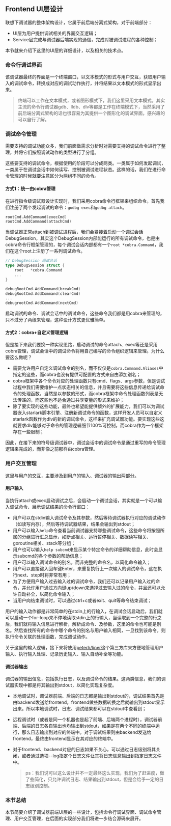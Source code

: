 ## Frontend UI层设计

联想下调试器的整体架构设计，它属于前后端分离式架构，对于前端部分：

- UI层为用户提供调试相关的界面交互逻辑；
- Service层完成与调试器后端实现的通信，完成对被调试进程的各种控制；

本节就来介绍下这里的UI层的详细设计，以及相关的技术点。

### 命令行调试界面

该调试器最终的界面是一个终端窗口，以文本模式的形式与用户交互，获取用户输入的调试命令，转换成对应的调试动作执行，并将结果以文本模式的形式显示出来。

> 终端可以工作在文本模式，或者图形模式下，我们这里采用文本模式。其实主流的命令行调试器gdb、lldb、dlv等都是工作在终端模式下，当然采用了前后端分离式架构的话也很容易为其提供一个图形化的调试界面，感兴趣的可以自行了解。

### 调试命令管理

需要支持的调试功能众多，我们前面做需求分析时对需要支持的调试命令进行了整理，并将它们按照调试动作的类型进行了分组。

这些要支持的调试命令，根据使用的阶段可以分成两类。一类属于如何发起调试，一类属于在调试会话中如何读写、控制被调试进程状态。这样的话，我们在进行命令管理的时候就要注意区分为两组不同的命令。

#### 方式1：统一由cobra管理

在进行指令级调试器设计实现时，我们采用cobra命令行框架来组织命令。首先我们注册了两个发起调试的命令：`godbg exec`和`godbg attach`。

```go
rootCmd.AddCommand(execCmd)
rootCmd.AddCommand(attachCmd)
```

当调试器正常attach到被调试进程后，我们会紧接着启动一个调试会话DebugSession，其实这个DebugSession内部能运行的所有调试命令，也是由cobra命令行框架管理的，每个调试会话内部都有一个`root *cobra.Command`，我们在这个root上注册了一系列调试命令。

```go
// DebugSession 调试会话
type DebugSession struct {
	root   *cobra.Command
    ...
}

debugRootCmd.AddCommand(breakCmd)
debugRootCmd.AddCommand(clearCmd)
...
debugrootCmd.AddCommand(nextCmd)
```

启动调试的命令、调试会话中的调试命令，这些命令我们都是用cobra来管理的，只不过分了两级来管理，这种设计方式更优雅简单。

#### 方式2：cobra+自定义管理逻辑

但是接下来我们要换一种实现思路，启动调试的命令attach、exec等还是采用cobra管理，调试会话中的调试命令将用自己编写的命令组织逻辑来管理。为什么要这么做呢？

- 需要允许用户自定义调试命令的别名，而不仅仅是`cobra.Command.Aliases`中指定的这些，而cobra也没有提供可配置的方式来自由添加别名；
- cobra框架中各个命令对应的处理函数只有cmd、flags、args参数，但是调试过程中我们需要维护一点状态相关的信息，并且需要将这些信息传递给调试命令的处理函数，当然是以参数的形式，而cobra框架中命令处理函数列表是无法传递的，而这些也不适合通过共享变量的形式来维护；
- 除了要实现的这些功能，最终也希望能提供额外的扩展能力，我们可以为调试器嵌入starlark脚本引擎、注册新调试命令的函数，这样开发人员可以自定义starlark函数作为dlv的新的调试命令，这样来扩充调试器功能。要实现这些这就要求dlv能够对子命令的管理逻辑细节100%可控制，而cobra作为一个框架存在一些限制；

因此，在接下来的符号级调试器中，调试会话中的调试命令是通过重写的命令管理逻辑来完成的，而非像之前那样由cobra管理。

### 用户交互管理

这里与用户的交互，主要涉及到用户的输入、调试器的输出两部分。

#### 用户输入

当执行attach或exec启动调试之后，会启动一个调试会话，其实就是一个可以输入调试命令、展示调试结果的命令行窗口：

- 用户可以在stdin输入调试命令及其参数，然后等待调试器执行对应的调试动作（如读写内存），然后等待调试器结果，结果会输出到stdout；
- 用户可以输入`help`命令查看当前调试器支持哪些调试命令，这些命令将按照所属的分组进行汇总显示，如断点相关、运行暂停相关、数据读写相关、goroutine相关、stack等分组；
- 用户也可以输入`help subcmd`来显示某个特定命令的详细帮助信息，此时会显示subcmd的各个参数的帮助信息；
- 用户可以输入调试命令的别名，而非完整的命令名，以简化命令输入；
- 用户可以直接键入回车键Enter，来重复执行上一次输入的调试命令，这在执行next、step时将非常有用；
- 为了方便用户输入过去输入过的调试命令，我们还可以记录用户输入过的命令，并允许用户通过方向键up/down来选择过去输入过的命令，并且还可以允许自动补全，以简化命令输入；
- 当用户向结束调试时，可以通过ctrl+c或者exit、quit等命令结束调试；

用户的输入动作都是非常简单的在stdin上的行输入，在调试会话启动后，我们就可以启动一个for-loop来不停地读取stdin上的行输入，当读取到一个完整的行之后，我们就将输入信息进行解析，解析成命令、及参数，这里的命令也可能是别名。然后查找所有的命令中哪个命令的别名与用户输入相同，一旦找到该命令，则执行命令关联的处理函数，完成调试动作。

关于这里的输入逻辑，接下来将使用[peterh/liner](https://github.com/peterh/liner)这个第三方库来方便地管理用户输入、执行输入处理、记录历史输入、输入自动补全等功能。

#### 调试器输出

调试器的输出信息，包括执行日志，以及调试命令的结果。这两类信息，我们的调试器实现中都是将其输出到stdout，以简化实现复杂度。

- 本地调试时，调试器前端、后端的日志都是输出到stdout的，调试结果首先是由backend发送给frontend，frontend做些数据转换之后就输出到stdout显示出来。所以本地调试时，日志、调试结果都可以在stdout中查看到；

- 远程调试时（或者是同一个机器也是起了前端、后端两个进程时），调试器前端、后端的日志各自输出也均输出到stdout，如果是在两个不同的终端中运行，那么日志输出到对应的终端中。对于调试结果则由backend发送给frontend，最终由frontend显示在其对应的终端中。

- 对于frontend、backend对应的日志如果不关心，可以通过日志级别将其关闭，或者通过选项--log指定个日志文件让其将日志信息输出到指定日志文件中。

  > ps：我们说可以这么设计并不一定最终这么实现，我们为了赶进度，做了些简化，只允许调试日志、结果输出到stdout，但是会给予一定的日志级别控制。

### 本节总结

本节简要介绍了调试器前端UI层的一些设计，包括命令行调试界面、调试命令管理、用户交互管理，在后面的实现部分我们将进一步结合源码来展开。